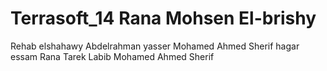 Terrasoft_14 Rana Mohsen El-brishy
============
Rehab elshahawy
Abdelrahman yasser
Mohamed Ahmed Sherif
hagar essam
Rana Tarek Labib
Mohamed Ahmed Sherif

